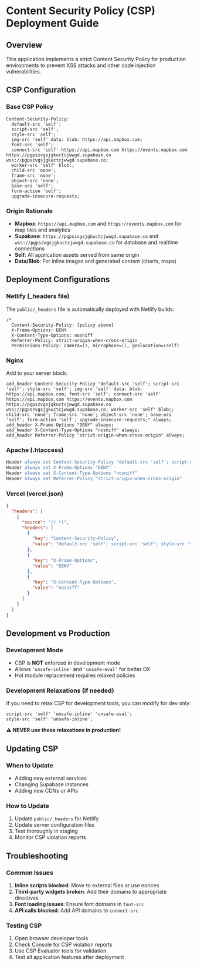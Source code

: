 # Content Security Policy (CSP) Deployment Guide

## Overview

This application implements a strict Content Security Policy for production environments to prevent XSS attacks and other code injection vulnerabilities.

## CSP Configuration

### Base CSP Policy
```
Content-Security-Policy: 
  default-src 'self';
  script-src 'self';
  style-src 'self';
  img-src 'self' data: blob: https://api.mapbox.com;
  font-src 'self';
  connect-src 'self' https://api.mapbox.com https://events.mapbox.com https://pgpszvgsjgkuctcjwwgd.supabase.co wss://pgpszvgsjgkuctcjwwgd.supabase.co;
  worker-src 'self' blob:;
  child-src 'none';
  frame-src 'none';
  object-src 'none';
  base-uri 'self';
  form-action 'self';
  upgrade-insecure-requests;
```

### Origin Rationale
- **Mapbox**: `https://api.mapbox.com` and `https://events.mapbox.com` for map tiles and analytics
- **Supabase**: `https://pgpszvgsjgkuctcjwwgd.supabase.co` and `wss://pgpszvgsjgkuctcjwwgd.supabase.co` for database and realtime connections
- **Self**: All application assets served from same origin
- **Data/Blob**: For inline images and generated content (charts, maps)

## Deployment Configurations

### Netlify (_headers file)
The `public/_headers` file is automatically deployed with Netlify builds:
```
/*
  Content-Security-Policy: [policy above]
  X-Frame-Options: DENY
  X-Content-Type-Options: nosniff
  Referrer-Policy: strict-origin-when-cross-origin
  Permissions-Policy: camera=(), microphone=(), geolocation=(self)
```

### Nginx
Add to your server block:
```nginx
add_header Content-Security-Policy "default-src 'self'; script-src 'self'; style-src 'self'; img-src 'self' data: blob: https://api.mapbox.com; font-src 'self'; connect-src 'self' https://api.mapbox.com https://events.mapbox.com https://pgpszvgsjgkuctcjwwgd.supabase.co wss://pgpszvgsjgkuctcjwwgd.supabase.co; worker-src 'self' blob:; child-src 'none'; frame-src 'none'; object-src 'none'; base-uri 'self'; form-action 'self'; upgrade-insecure-requests;" always;
add_header X-Frame-Options "DENY" always;
add_header X-Content-Type-Options "nosniff" always;
add_header Referrer-Policy "strict-origin-when-cross-origin" always;
```

### Apache (.htaccess)
```apache
Header always set Content-Security-Policy "default-src 'self'; script-src 'self'; style-src 'self'; img-src 'self' data: blob: https://api.mapbox.com; font-src 'self'; connect-src 'self' https://api.mapbox.com https://events.mapbox.com https://pgpszvgsjgkuctcjwwgd.supabase.co wss://pgpszvgsjgkuctcjwwgd.supabase.co; worker-src 'self' blob:; child-src 'none'; frame-src 'none'; object-src 'none'; base-uri 'self'; form-action 'self'; upgrade-insecure-requests;"
Header always set X-Frame-Options "DENY"
Header always set X-Content-Type-Options "nosniff"
Header always set Referrer-Policy "strict-origin-when-cross-origin"
```

### Vercel (vercel.json)
```json
{
  "headers": [
    {
      "source": "/(.*)",
      "headers": [
        {
          "key": "Content-Security-Policy",
          "value": "default-src 'self'; script-src 'self'; style-src 'self'; img-src 'self' data: blob: https://api.mapbox.com; font-src 'self'; connect-src 'self' https://api.mapbox.com https://events.mapbox.com https://pgpszvgsjgkuctcjwwgd.supabase.co wss://pgpszvgsjgkuctcjwwgd.supabase.co; worker-src 'self' blob:; child-src 'none'; frame-src 'none'; object-src 'none'; base-uri 'self'; form-action 'self'; upgrade-insecure-requests;"
        },
        {
          "key": "X-Frame-Options",
          "value": "DENY"
        },
        {
          "key": "X-Content-Type-Options",
          "value": "nosniff"
        }
      ]
    }
  ]
}
```

## Development vs Production

### Development Mode
- CSP is **NOT** enforced in development mode
- Allows `'unsafe-inline'` and `'unsafe-eval'` for better DX
- Hot module replacement requires relaxed policies

### Development Relaxations (if needed)
If you need to relax CSP for development tools, you can modify for dev only:
```
script-src 'self' 'unsafe-inline' 'unsafe-eval';
style-src 'self' 'unsafe-inline';
```

**⚠️ NEVER use these relaxations in production!**

## Updating CSP

### When to Update
- Adding new external services
- Changing Supabase instances
- Adding new CDNs or APIs

### How to Update
1. Update `public/_headers` for Netlify
2. Update server configuration files
3. Test thoroughly in staging
4. Monitor CSP violation reports

## Troubleshooting

### Common Issues
1. **Inline scripts blocked**: Move to external files or use nonces
2. **Third-party widgets broken**: Add their domains to appropriate directives
3. **Font loading issues**: Ensure font domains in `font-src`
4. **API calls blocked**: Add API domains to `connect-src`

### Testing CSP
1. Open browser developer tools
2. Check Console for CSP violation reports
3. Use CSP Evaluator tools for validation
4. Test all application features after deployment
